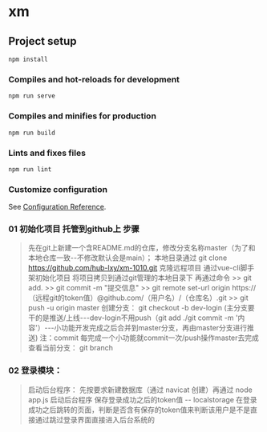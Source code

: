 # xm

## Project setup
```
npm install
```

### Compiles and hot-reloads for development
```
npm run serve
```

### Compiles and minifies for production
```
npm run build
```

### Lints and fixes files
```
npm run lint
```

### Customize configuration
See [Configuration Reference](https://cli.vuejs.org/config/).

### 01 初始化项目 托管到github上 步骤
  > 先在git上新建一个含README.md的仓库，修改分支名称master（为了和本地仓库一致--不修改默认会是main）；
  > 本地目录通过 git clone https://github.com/hub-lxy/xm-1010.git 克隆远程项目
  > 通过vue-cli脚手架初始化项目
  > 将项目拷贝到通过git管理的本地目录下
  > 再通过命令
      >> git add.
      >> git commit -m "提交信息"
      >> git remote set-url origin https://（远程git的token值）@github.com/（用户名）/（仓库名）.git
      >> git push -u origin master
  > 创建分支： git checkout -b dev-login    (主分支要干的是推送/上线---dev-login不用push（git add ./git commit -m '内容'）---小功能开发完成之后合并到master分支，再由master分支进行推送)       注：commit 每完成一个小功能就commit一次/push操作master去完成
  > 查看当前分支： git branch

### 02 登录模块：
  > 启动后台程序： 先按要求新建数据库（通过 navicat 创建）再通过 node app.js 启动后台程序
  > 保存登录成功之后的token值 -- localstorage
  > 在登录成功之后跳转的页面，判断是否含有保存的token值来判断该用户是不是直接通过跳过登录界面直接进入后台系统的
